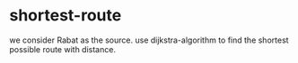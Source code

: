 # shortest-route
we consider Rabat as the source.
use dijkstra-algorithm to find the shortest possible route with distance.
